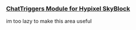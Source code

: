 ### <u>[ChatTriggers](https://www.chattriggers.com) Module for Hypixel SkyBlock</u>

im too lazy to make this area useful
